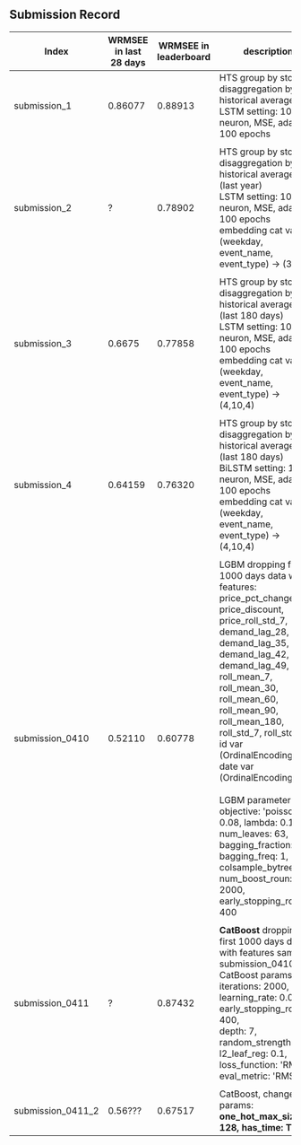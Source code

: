 ## Submission Record

| **Index** | **WRMSEE in last 28 days** | **WRMSEE in leaderboard** | **description** |
|-----------|----------------------------|---------------------------|-----------------|
| submission_1 | 0.86077 | 0.88913 | HTS group by store_id, disaggregation by historical averages<br/> LSTM setting: 1024 neuron, MSE, adam, 100 epochs | 
||
| submission_2 | ? | 0.78902 | HTS group by store_id, disaggregation by historical averages (last year)<br/> LSTM setting: 1024 neuron, MSE, adam, 100 epochs <br/> embedding cat var: (weekday, event_name, event_type) -> (3,7,3) |
||
| submission_3 | 0.6675 | 0.77858 | HTS group by store_id, disaggregation by historical averages (last 180 days)<br/> LSTM setting: 1024 neuron, MSE, adam, 100 epochs <br/> embedding cat var: (weekday, event_name, event_type) -> (4,10,4) |
||
| submission_4 | 0.64159 | 0.76320 | HTS group by store_id, disaggregation by historical averages (last 180 days)<br/> BiLSTM setting: 1024 neuron, MSE, adam, 100 epochs <br/> embedding cat var: (weekday, event_name, event_type) -> (4,10,4) |
||
| submission_0410 | 0.52110 | 0.60778 | LGBM dropping first 1000 days data with features:<br/> price_pct_change, price_discount, price_roll_std_7, demand_lag_28, demand_lag_35, demand_lag_42, demand_lag_49, <br/> roll_mean_7, roll_mean_30, roll_mean_60, roll_mean_90, roll_mean_180, roll_std_7, roll_std_30, <br/> id var (OrdinalEncoding), date var (OrdinalEncoding) <br/><br/> LGBM parameter : <br/> objective: 'poisson', lr: 0.08, lambda: 0.1, num_leaves: 63, bagging_fraction: 0.7, bagging_freq: 1, colsample_bytree: 0.7, num_boost_roun: 2000, early_stopping_rounds: 400 |
||
| submission_0411 | ? | 0.87432 | **CatBoost** dropping first 1000 days data with features same as submission_0410 <br/> CatBoost params: <br/> iterations: 2000, learning_rate: 0.08, early_stopping_rounds: 400, <br/> depth: 7, random_strength: 0.5, l2_leaf_reg: 0.1, <br/> loss_function: 'RMSE', eval_metric: 'RMSE' |
||
| submission_0411_2 | 0.56??? | 0.67517 | CatBoost, change params: **one_hot_max_size: 128, has_time: True**
